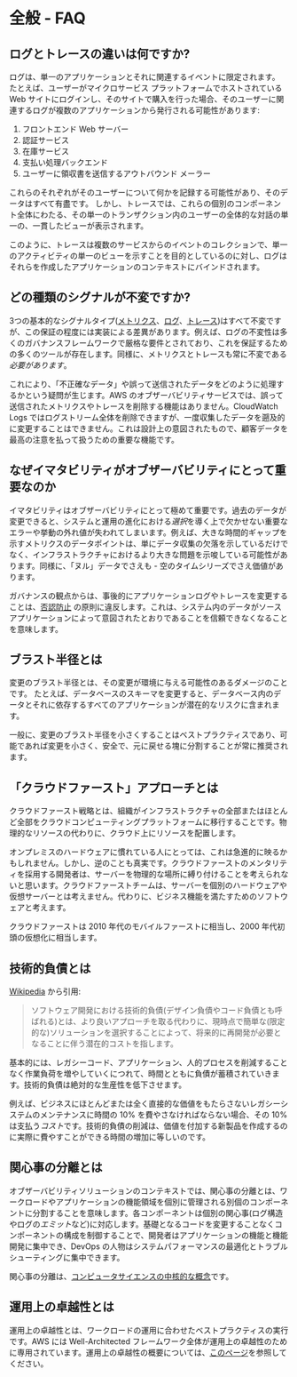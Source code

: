 # 全般 - FAQ

## ログとトレースの違いは何ですか?

ログは、単一のアプリケーションとそれに関連するイベントに限定されます。 たとえば、ユーザーがマイクロサービス プラットフォームでホストされている Web サイトにログインし、そのサイトで購入を行った場合、そのユーザーに関連するログが複数のアプリケーションから発行される可能性があります:

1. フロントエンド Web サーバー  
2. 認証サービス  
3. 在庫サービス
4. 支払い処理バックエンド
5. ユーザーに領収書を送信するアウトバウンド メーラー

これらのそれぞれがそのユーザーについて何かを記録する可能性があり、そのデータはすべて有盡です。 しかし、トレースでは、これらの個別のコンポーネント全体にわたる、その単一のトランザクション内のユーザーの全体的な対話の単一の、一貫したビューが表示されます。

このように、トレースは複数のサービスからのイベントのコレクションで、単一のアクティビティの単一のビューを示すことを目的としているのに対し、ログはそれらを作成したアプリケーションのコンテキストにバインドされます。

## どの種類のシグナルが不変ですか?

3つの基本的なシグナルタイプ([メトリクス](../signals/metrics/)、[ログ](../signals/logs/)、[トレース](../signals/traces/))はすべて不変ですが、この保証の程度には実装による差異があります。例えば、ログの不変性は多くのガバナンスフレームワークで厳格な要件とされており、これを保証するための多くのツールが存在します。同様に、メトリクスとトレースも常に不変である*必要があります*。

これにより、「不正確なデータ」や誤って送信されたデータをどのように処理するかという疑問が生じます。AWS のオブザーバビリティサービスでは、誤って送信されたメトリクスやトレースを削除する機能はありません。CloudWatch Logs ではログストリーム全体を削除できますが、一度収集したデータを遡及的に変更することはできません。これは設計上の意図されたもので、顧客データを最高の注意を払って扱うための重要な機能です。

## なぜイマタビリティがオブザーバビリティにとって重要なのか

イマタビリティはオブザーバビリティにとって極めて重要です。過去のデータが変更できると、システムと運用の進化における*選択*を導く上で欠かせない重要なエラーや挙動の外れ値が失われてしまいます。例えば、大きな時間的ギャップを示すメトリクスのデータポイントは、単にデータ収集の欠落を示しているだけでなく、インフラストラクチャにおけるより大きな問題を示唆している可能性があります。同様に、「ヌル」データでさえも - 空のタイムシリーズでさえ価値があります。

ガバナンスの観点からは、事後的にアプリケーションログやトレースを変更することは、[否認防止](https://en.wikipedia.org/wiki/Non-repudiation) の原則に違反します。これは、システム内のデータがソースアプリケーションによって意図されたとおりであることを信頼できなくなることを意味します。

## ブラスト半径とは

変更のブラスト半径とは、その変更が環境に与える可能性のあるダメージのことです。 たとえば、データベースのスキーマを変更すると、データベース内のデータとそれに依存するすべてのアプリケーションが潜在的なリスクに含まれます。

一般に、変更のブラスト半径を小さくすることはベストプラクティスであり、可能であれば変更を小さく、安全で、元に戻せる塊に分割することが常に推奨されます。

## 「クラウドファースト」アプローチとは

クラウドファースト戦略とは、組織がインフラストラクチャの全部またはほとんど全部をクラウドコンピューティングプラットフォームに移行することです。物理的なリソースの代わりに、クラウド上にリソースを配置します。

オンプレミスのハードウェアに慣れている人にとっては、これは急進的に映るかもしれません。しかし、逆のことも真実です。クラウドファーストのメンタリティを採用する開発者は、サーバーを物理的な場所に縛り付けることを考えられないと思います。クラウドファーストチームは、サーバーを個別のハードウェアや仮想サーバーとは考えません。代わりに、ビジネス機能を満たすためのソフトウェアと考えます。

クラウドファーストは 2010 年代のモバイルファーストに相当し、2000 年代初頭の仮想化に相当します。

## 技術的負債とは

[Wikipedia](https://en.wikipedia.org/wiki/Technical_debt) から引用:

> ソフトウェア開発における技術的負債(デザイン負債やコード負債とも呼ばれる)とは、より良いアプローチを取る代わりに、現時点で簡単な(限定的な)ソリューションを選択することによって、将来的に再開発が必要となることに伴う潜在的コストを指します。

基本的には、レガシーコード、アプリケーション、人的プロセスを削減することなく作業負荷を増やしていくにつれて、時間とともに負債が蓄積されていきます。技術的負債は絶対的な生産性を低下させます。

例えば、ビジネスにほとんどまたは全く直接的な価値をもたらさないレガシーシステムのメンテナンスに時間の 10% を費やさなければならない場合、その 10% は支払う*コスト*です。技術的負債の削減は、価値を付加する新製品を作成するのに実際に費やすことができる時間の増加に等しいのです。

## 関心事の分離とは

オブザーバビリティソリューションのコンテキストでは、関心事の分離とは、ワークロードやアプリケーションの機能領域を個別に管理される別個のコンポーネントに分割することを意味します。各コンポーネントは個別の関心事(ログ構造やログの*エミット*など)に対応します。基礎となるコードを変更することなくコンポーネントの構成を制御することで、開発者はアプリケーションの機能と機能開発に集中でき、DevOps の人物はシステムパフォーマンスの最適化とトラブルシューティングに集中できます。

関心事の分離は、[コンピュータサイエンスの中核的な概念](https://en.wikipedia.org/wiki/Separation_of_concerns)です。

## 運用上の卓越性とは

運用上の卓越性とは、ワークロードの運用に合わせたベストプラクティスの実行です。AWS には Well-Architected フレームワーク全体が運用上の卓越性のために専用されています。運用上の卓越性の概要については、[このページ](https://docs.aws.amazon.com/wellarchitected/latest/operational-excellence-pillar/welcome.html)を参照してください。
